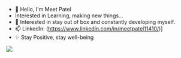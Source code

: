 - 👋 Hello, I'm Meet Patel
- Interested in Learning, making new things...  
- 👀 Interested in stay out of box and constantly developing myself.
- 📫 LinkedIn: (https://www.linkedin.com/in/meetpatel11410/)]
- ✨ Stay Positive, stay well-being  
<img src="https://t.bkit.co/w_64ba1dd407ba3.gif" />

